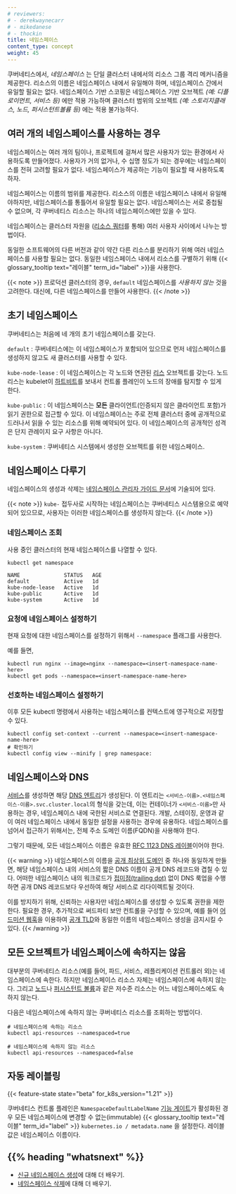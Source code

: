 ```yaml
---
# reviewers:
# - derekwaynecarr
# - mikedanese
# - thockin
title: 네임스페이스
content_type: concept
weight: 45
---
```


<!-- overview -->

쿠버네티스에서, _네임스페이스_ 는 단일 클러스터 내에서의 리소스 그룹 격리 메커니즘을 제공한다. 리소스의 이름은 네임스페이스 내에서 유일해야 하며, 네임스페이스 간에서 유일할 필요는 없다. 네임스페이스 기반 스코핑은 네임스페이스 기반 오브젝트 _(예: 디플로이먼트, 서비스 등)_ 에만 적용 가능하며 클러스터 범위의 오브젝트 _(예: 스토리지클래스, 노드, 퍼시스턴트볼륨 등)_ 에는 적용 불가능하다.

<!-- body -->

## 여러 개의 네임스페이스를 사용하는 경우

네임스페이스는 여러 개의 팀이나, 프로젝트에 걸쳐서 많은 사용자가 있는 환경에서 사용하도록
만들어졌다. 사용자가 거의 없거나, 수 십명 정도가 되는 경우에는
네임스페이스를 전혀 고려할 필요가 없다.
네임스페이스가 제공하는 기능이 필요할 때 사용하도록 하자.

네임스페이스는 이름의 범위를 제공한다. 리소스의 이름은 네임스페이스 내에서 유일해야하지만,
네임스페이스를 통틀어서 유일할 필요는 없다. 네임스페이스는 서로 중첩될 수 없으며,
각 쿠버네티스 리소스는 하나의 네임스페이스에만 있을 수 있다.

네임스페이스는 클러스터 자원을 ([리소스 쿼터](/ko/docs/concepts/policy/resource-quotas/)를 통해) 여러 사용자 사이에서 나누는 방법이다.

동일한 소프트웨어의 다른 버전과 같이 약간 다른 리소스를 분리하기 위해
여러 네임스페이스를 사용할 필요는 없다. 동일한 네임스페이스 내에서 리소스를
구별하기 위해 {{< glossary_tooltip text="레이블" term_id="label" >}}을
사용한다.

{{< note >}}
프로덕션 클러스터의 경우, `default` 네임스페이스를 _사용하지 않는_ 것을 고려한다. 대신에, 다른 네임스페이스를 만들어 사용한다.
{{< /note >}}

## 초기 네임스페이스

쿠버네티스는 처음에 네 개의 초기 네임스페이스를 갖는다.

`default`
: 쿠버네티스에는 이 네임스페이스가 포함되어 있으므로 먼저 네임스페이스를 생성하지 않고도 새 클러스터를 사용할 수 있다.

`kube-node-lease`
: 이 네임스페이스는 각 노드와 연관된 [리스](/docs/reference/kubernetes-api/cluster-resources/lease-v1/) 오브젝트를 갖는다. 노드 리스는 kubelet이 [하트비트](/ko/docs/concepts/architecture/nodes/#하트비트)를 보내서 컨트롤 플레인이 노드의 장애를 탐지할 수 있게 한다.

`kube-public`
: 이 네임스페이스는 **모든** 클라이언트(인증되지 않은 클라이언트 포함)가 읽기 권한으로 접근할 수 있다. 이 네임스페이스는 주로 전체 클러스터 중에 공개적으로 드러나서 읽을 수 있는 리소스를 위해 예약되어 있다. 이 네임스페이스의 공개적인 성격은 단지 관례이지 요구 사항은 아니다.

`kube-system`
: 쿠버네티스 시스템에서 생성한 오브젝트를 위한 네임스페이스.

## 네임스페이스 다루기

네임스페이스의 생성과 삭제는
[네임스페이스 관리자 가이드 문서](/ko/docs/tasks/administer-cluster/namespaces/)에 기술되어 있다.

{{< note >}}
    `kube-` 접두사로 시작하는 네임스페이스는 쿠버네티스 시스템용으로 예약되어 있으므로, 사용자는 이러한 네임스페이스를 생성하지 않는다.
{{< /note >}}

### 네임스페이스 조회

사용 중인 클러스터의 현재 네임스페이스를 나열할 수 있다.

```shell
kubectl get namespace
```
```
NAME              STATUS   AGE
default           Active   1d
kube-node-lease   Active   1d
kube-public       Active   1d
kube-system       Active   1d
```

### 요청에 네임스페이스 설정하기

현재 요청에 대한 네임스페이스를 설정하기 위해서 `--namespace` 플래그를 사용한다.

예를 들면,

```shell
kubectl run nginx --image=nginx --namespace=<insert-namespace-name-here>
kubectl get pods --namespace=<insert-namespace-name-here>
```

### 선호하는 네임스페이스 설정하기

이후 모든 kubectl 명령에서 사용하는 네임스페이스를 컨텍스트에
영구적으로 저장할 수 있다.

```shell
kubectl config set-context --current --namespace=<insert-namespace-name-here>
# 확인하기
kubectl config view --minify | grep namespace:
```

## 네임스페이스와 DNS

[서비스](/ko/docs/concepts/services-networking/service/)를 생성하면 해당
[DNS 엔트리](/ko/docs/concepts/services-networking/dns-pod-service/)가 생성된다.
이 엔트리는 `<서비스-이름>.<네임스페이스-이름>.svc.cluster.local`의 형식을 갖는데,
이는 컨테이너가 `<서비스-이름>`만 사용하는 경우, 네임스페이스 내에 국한된 서비스로 연결된다.
개발, 스테이징, 운영과 같이 여러 네임스페이스 내에서 동일한 설정을 사용하는 경우에 유용하다.
네임스페이스를 넘어서 접근하기 위해서는, 
전체 주소 도메인 이름(FQDN)을 사용해야 한다.

그렇기 때문에, 모든 네임스페이스 이름은 유효한 
[RFC 1123 DNS 레이블](/ko/docs/concepts/overview/working-with-objects/names/#dns-label-names)이어야 한다.

{{< warning >}}
네임스페이스의 이름을 [공개 최상위 도메인](https://data.iana.org/TLD/tlds-alpha-by-domain.txt) 중 하나와 동일하게 만들면, 
해당 네임스페이스 내의 서비스의 짧은 DNS 이름이 공개 DNS 레코드와 겹칠 수 있다. 
어떠한 네임스페이스 내의 워크로드가 
[접미점(trailing dot)](https://datatracker.ietf.org/doc/html/rfc1034#page-8) 없이 DNS 룩업을 수행하면 
공개 DNS 레코드보다 우선하여 해당 서비스로 리다이렉트될 것이다.

이를 방지하기 위해, 신뢰하는 사용자만 네임스페이스를 
생성할 수 있도록 권한을 제한한다. 
필요한 경우, 추가적으로 써드파티 보안 컨트롤을 구성할 수 있으며, 
예를 들어 [어드미션 웹훅](/docs/reference/access-authn-authz/extensible-admission-controllers/)을 이용하여 
[공개 TLD](https://data.iana.org/TLD/tlds-alpha-by-domain.txt)와 
동일한 이름의 네임스페이스 생성을 금지시킬 수 있다.
{{< /warning >}}

## 모든 오브젝트가 네임스페이스에 속하지는 않음

대부분의 쿠버네티스 리소스(예를 들어, 파드, 서비스, 레플리케이션 컨트롤러 외)는
네임스페이스에 속한다. 하지만 네임스페이스 리소스 자체는 네임스페이스에 속하지 않는다.
그리고 [노드](/ko/docs/concepts/architecture/nodes/)나
[퍼시스턴트 볼륨](/ko/docs/concepts/storage/persistent-volumes/)과 같은 저수준 리소스는 어느
네임스페이스에도 속하지 않는다.

다음은 네임스페이스에 속하지 않는 쿠버네티스 리소스를 조회하는 방법이다.

```shell
# 네임스페이스에 속하는 리소스
kubectl api-resources --namespaced=true

# 네임스페이스에 속하지 않는 리소스
kubectl api-resources --namespaced=false
```

## 자동 레이블링

{{< feature-state state="beta" for_k8s_version="1.21" >}}

쿠버네티스 컨트롤 플레인은 `NamespaceDefaultLabelName` [기능 게이트](/ko/docs/reference/command-line-tools-reference/feature-gates/)가
활성화된 경우 모든 네임스페이스에 변경할 수 없는(immutable) {{< glossary_tooltip text="레이블" term_id="label" >}}
`kubernetes.io / metadata.name` 을 설정한다.
레이블 값은 네임스페이스 이름이다.


## {{% heading "whatsnext" %}}

* [신규 네임스페이스 생성](/ko/docs/tasks/administer-cluster/namespaces/#새-네임스페이스-생성하기)에 대해 더 배우기.
* [네임스페이스 삭제](/ko/docs/tasks/administer-cluster/namespaces/#네임스페이스-삭제하기)에 대해 더 배우기.
